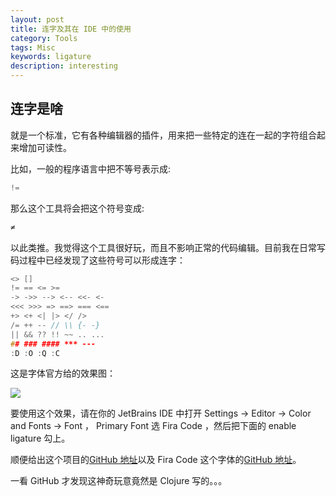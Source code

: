 ```yaml
---
layout: post  
title: 连字及其在 IDE 中的使用
category: Tools
tags: Misc
keywords: ligature
description: interesting
---
```



## 连字是啥

就是一个标准，它有各种编辑器的插件，用来把一些特定的连在一起的字符组合起来增加可读性。

比如，一般的程序语言中把不等号表示成:

```c
!=
```

那么这个工具将会把这个符号变成:

```c
≠
```

以此类推。我觉得这个工具很好玩，而且不影响正常的代码编辑。目前我在日常写码过程中已经发现了这些符号可以形成连字：

```c
<> []
!= == <= >=
-> ->> --> <-- <<- <-
<<< >>> => ==> === <==
+> <+ <| |> </ />
/= ++ -- // \\ {- -}
|| && ?? !! ~~ .. ...
## ### #### *** ---
:D :O :Q :C
```

这是字体官方给的效果图：

![](https://github.com/tonsky/FiraCode/raw/master/showcases/all_ligatures.png)

要使用这个效果，请在你的 JetBrains IDE 中打开 Settings -> Editor -> Color and Fonts -> Font ， Primary Font 选 Fira Code ，然后把下面的 enable ligature 勾上。

顺便给出这个项目的[GitHub 地址](https://github.com/kudakurage/LigatureSymbols)以及 Fira Code 这个字体的[GitHub 地址](https://github.com/tonsky/FiraCode)。

一看 GitHub 才发现这神奇玩意竟然是 Clojure 写的。。。
